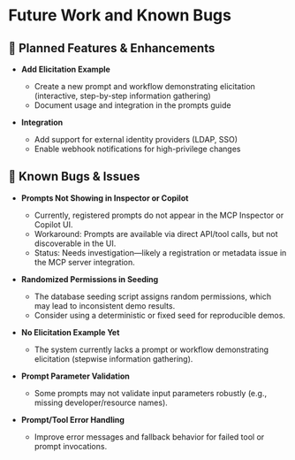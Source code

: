 # Future Work and Known Bugs

## 🚧 Planned Features & Enhancements

- **Add Elicitation Example**

  - Create a new prompt and workflow demonstrating elicitation (interactive, step-by-step information gathering)
  - Document usage and integration in the prompts guide

- **Integration**

  - Add support for external identity providers (LDAP, SSO)
  - Enable webhook notifications for high-privilege changes

## 🐞 Known Bugs & Issues

- **Prompts Not Showing in Inspector or Copilot**

  - Currently, registered prompts do not appear in the MCP Inspector or Copilot UI.
  - Workaround: Prompts are available via direct API/tool calls, but not discoverable in the UI.
  - Status: Needs investigation—likely a registration or metadata issue in the MCP server integration.

- **Randomized Permissions in Seeding**

  - The database seeding script assigns random permissions, which may lead to inconsistent demo results.
  - Consider using a deterministic or fixed seed for reproducible demos.

- **No Elicitation Example Yet**

  - The system currently lacks a prompt or workflow demonstrating elicitation (stepwise information gathering).

- **Prompt Parameter Validation**

  - Some prompts may not validate input parameters robustly (e.g., missing developer/resource names).

- **Prompt/Tool Error Handling**
  - Improve error messages and fallback behavior for failed tool or prompt invocations.
